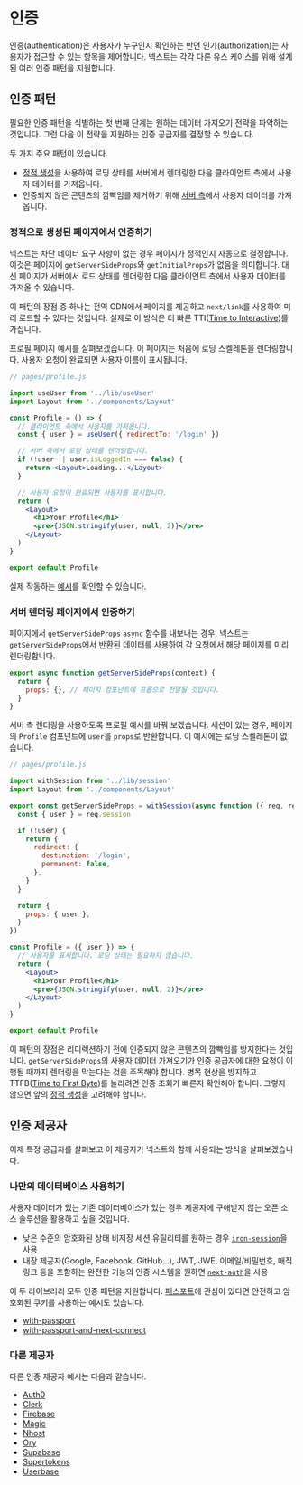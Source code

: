 # 인증

인증(authentication)은 사용자가 누구인지 확인하는 반면 인가(authorization)는 사용자가 접근할 수 있는 항목을 제어합니다. 넥스트는 각각 다른 유스 케이스를 위해 설계된 여러 인증 패턴을 지원합니다.

## 인증 패턴

필요한 인증 패턴을 식별하는 첫 번째 단계는 원하는 데이터 가져오기 전략을 파악하는 것입니다. 그런 다음 이 전략을 지원하는 인증 공급자를 결정할 수 있습니다.

두 가지 주요 패턴이 있습니다.

- [정적 생성](../02-기본-기능/페이지.md/#정적-생성)을 사용하여 로딩 상태를 서버에서 렌더링한 다음 클라이언트 측에서 사용자 데이터를 가져옵니다.
- 인증되지 않은 콘텐츠의 깜빡임를 제거하기 위해 [서버 측](../02-기본-기능/페이지.md/#SSR)에서 사용자 데이터를 가져옵니다.

### 정적으로 생성된 페이지에서 인증하기

넥스트는 차단 데이터 요구 사항이 없는 경우 페이지가 정적인지 자동으로 결정합니다. 이것은 페이지에 `getServerSideProps`와 `getInitialProps`가 없음을 의미합니다. 대신 페이지가 서버에서 로드 상태를 렌더링한 다음 클라이언트 측에서 사용자 데이터를 가져올 수 있습니다.

이 패턴의 장점 중 하나는 전역 CDN에서 페이지를 제공하고 `next/link`를 사용하여 미리 로드할 수 있다는 것입니다. 실제로 이 방식은 더 빠른 TTI([Time to Interactive](https://web.dev/interactive/))를 가집니다.

프로필 페이지 예시를 살펴보겠습니다. 이 페이지는 처음에 로딩 스켈레톤을 렌더링합니다. 사용자 요청이 완료되면 사용자 이름이 표시됩니다.

```jsx
// pages/profile.js

import useUser from '../lib/useUser'
import Layout from '../components/Layout'

const Profile = () => {
  // 클라이언트 측에서 사용자를 가져옵니다.
  const { user } = useUser({ redirectTo: '/login' })

  // 서버 측에서 로딩 상태를 렌더링합니다.
  if (!user || user.isLoggedIn === false) {
    return <Layout>Loading...</Layout>
  }

  // 사용자 요청이 완료되면 사용자를 표시합니다.
  return (
    <Layout>
      <h1>Your Profile</h1>
      <pre>{JSON.stringify(user, null, 2)}</pre>
    </Layout>
  )
}

export default Profile
```

실제 작동하는 [예시](https://iron-session-example.vercel.app/)를 확인할 수 있습니다.

### 서버 렌더링 페이지에서 인증하기

페이지에서 `getServerSideProps` `async` 함수를 내보내는 경우, 넥스트는 `getServerSideProps`에서 반환된 데이터를 사용하여 각 요청에서 해당 페이지를 미리 렌더링합니다.

```jsx
export async function getServerSideProps(context) {
  return {
    props: {}, // 페이지 컴포넌트에 프롭으로 전달될 것입니다.
  }
}
```

서버 측 렌더링을 사용하도록 프로필 예시를 바꿔 보겠습니다. 세션이 있는 경우, 페이지의 `Profile` 컴포넌트에 `user`를 `props`로 반환합니다. 이 예시에는 로딩 스켈레톤이 없습니다.

```jsx
// pages/profile.js

import withSession from '../lib/session'
import Layout from '../components/Layout'

export const getServerSideProps = withSession(async function ({ req, res }) {
  const { user } = req.session

  if (!user) {
    return {
      redirect: {
        destination: '/login',
        permanent: false,
      },
    }
  }

  return {
    props: { user },
  }
})

const Profile = ({ user }) => {
  // 사용자를 표시합니다. 로딩 상태는 필요하지 않습니다.
  return (
    <Layout>
      <h1>Your Profile</h1>
      <pre>{JSON.stringify(user, null, 2)}</pre>
    </Layout>
  )
}

export default Profile
```

이 패턴의 장점은 리디렉션하기 전에 인증되지 않은 콘텐츠의 깜빡임를 방지한다는 것입니다. `getServerSideProps`의 사용자 데이터 가져오기가 인증 공급자에 대한 요청이 이행될 때까지 렌더링을 막는다는 것을 주목해야 합니다. 병목 현상을 방지하고 TTFB([Time to First Byte](https://web.dev/time-to-first-byte/))를 늘리려면 인증 조회가 빠른지 확인해야 합니다. 그렇지 않으면 앞의 [정적 생성](#정적으로-생성된-페이지에서-인증하기)을 고려해야 합니다.

## 인증 제공자

이제 특정 공급자를 살펴보고 이 제공자가 넥스트와 함께 사용되는 방식을 살펴보겠습니다.

### 나만의 데이터베이스 사용하기

사용자 데이터가 있는 기존 데이터베이스가 있는 경우 제공자에 구애받지 않는 오픈 소스 솔루션을 활용하고 싶을 것입니다.

- 낮은 수준의 암호화된 상태 비저장 세션 유틸리티를 원하는 경우 [`iron-session`](https://github.com/vercel/next.js/tree/canary/examples/with-iron-session)을 사용
- 내장 제공자(Google, Facebook, GitHub…), JWT, JWE, 이메일/비밀번호, 매직 링크 등을 포함하는 완전한 기능의 인증 시스템을 원하면 [`next-auth`](https://github.com/nextauthjs/next-auth-example)을 사용

이 두 라이브러리 모두 인증 패턴을 지원합니다. [패스포트](http://www.passportjs.org/)에 관심이 있다면 안전하고 암호화된 쿠키를 사용하는 예시도 있습니다.

- [with-passport](https://github.com/vercel/next.js/tree/canary/examples/with-passport)
- [with-passport-and-next-connect](https://github.com/vercel/next.js/tree/canary/examples/with-passport-and-next-connect)

### 다른 제공자

다른 인증 제공자 예시는 다음과 같습니다.

- [Auth0](https://github.com/vercel/next.js/tree/canary/examples/auth0)
- [Clerk](https://github.com/vercel/next.js/tree/canary/examples/with-clerk)
- [Firebase](https://github.com/vercel/next.js/tree/canary/examples/with-firebase-authentication)
- [Magic](https://github.com/vercel/next.js/tree/canary/examples/with-magic)
- [Nhost](https://github.com/vercel/next.js/tree/canary/examples/with-nhost-auth-realtime-graphql)
- [Ory](https://github.com/vercel/examples/tree/main/solutions/auth-with-ory)
- [Supabase](https://github.com/vercel/next.js/tree/canary/examples/with-supabase-auth-realtime-db)
- [Supertokens](https://github.com/vercel/next.js/tree/canary/examples/with-supertokens)
- [Userbase](https://github.com/vercel/next.js/tree/canary/examples/with-userbase)